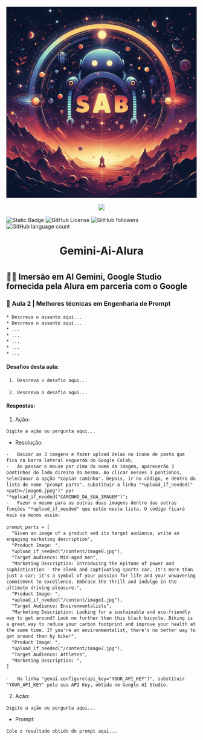 <!-- DICA P/ - EDIÇÂO | Inicio -->

<!--
<p align="center">
<img loading="lazy" src="https://github.com/13omfim/Gemini-AI-Alura/assets/169212815/e1903626-9e4e-472c-9dac-fa1da0d384d6"/>
</p>
-->

<!-- Abaixo, cria uma caixa sobressalente para destacar o texto
```
```
Fim -->

<!-- Abaixo, modelos sem alinhamento
![gemini](https://github.com/13omfim/Gemini-AI-Alura/assets/169212815/e1903626-9e4e-472c-9dac-fa1da0d384d6)
-->

<!-- Abaixo, modelos sem alinhamento 
![Static Badge](https://img.shields.io/badge/Status-Em%20Constru%C3%A7%C3%A3o-orange)
-->

<!-- Selecione todo o texto Abaixo "Imersão..." e Segure "ctrl"+ "enter" que cria linha abaixo "Gemini-Ai-Alura" que fica acima -->

<!-- DICA P/ - EDIÇÂO | Fim -->

<!-- Imagem Cabeçalho -->
![google](/assets/images/sab.jpeg)

<!--  Badges -->
<p align="center">
<img loading="lazy" src="https://img.shields.io/badge/Status-Em%20Constru%C3%A7%C3%A3o-orange"/>
</p>

![Static Badge](https://img.shields.io/badge/Prompt-Script-blue?logo=googlegemini) ![GitHub License](https://img.shields.io/github/license/mashape/apistatus?logo=github) ![GitHub followers](https://img.shields.io/github/followers/13omfim?style=social) ![GitHub language count](https://img.shields.io/github/languages/count/13omfim/Gemini-AI-Alura)

<!-- Cabeçalho -->
# <h1 align="center">Gemini-Ai-Alura<h1>

## 👩‍💻 Imersão em AI Gemini, Google Studio fornecida pela Alura em parceria com o Google
<!-- Indices -->
### 📖 Aula 2 | Melhores técnicas em Engenharia de Prompt
```
* Descreva o assunto aqui...
* Descreva o assunto aqui...
* ...
* ...
* ...
* ...
* ...
```
#### Desafios desta aula:

```
 1. Descreva o desafio aqui...

 2. Descreva o desafio aqui...
 ```

 #### Respostas:

1. Ação:
```
Digite a ação ou pergunta aqui...
```
* Resolução:
```
-	Baixar as 3 imagens e fazer upload delas no ícone de pasta que fica na barra lateral esquerda do Google Colab;
-	Ao passar o mouse por cima do nome da imagem, aparecerão 3 pontinhos do lado direito do mesmo. Ao clicar nesses 3 pontinhos, selecionar a opção "Copiar caminho". Depois, ir no código, e dentro da lista de nome "prompt parts", substituir a linha "*upload_if_needed("<path>/image0.jpeg")" por "*upload_if_needed("CAMINHO_DA_SUA_IMAGEM")";
-	Fazer o mesmo para as outras duas imagens dentro das outras funções "*upload_if_needed" que estão nesta lista. O código ficará mais ou menos assim:

prompt_parts = [
  "Given an image of a product and its target audience, write an engaging marketing description",
  "Product Image: ",
  *upload_if_needed("/content/image0.jpg"),
  "Target Audience: Mid-aged men",
  "Marketing Description: Introducing the epitome of power and sophistication - the sleek and captivating sports car. It's more than just a car; it's a symbol of your passion for life and your unwavering commitment to excellence. Embrace the thrill and indulge in the ultimate driving pleasure.",
  "Product Image: ",
  *upload_if_needed("/content/image1.jpg"),
  "Target Audience: Environmentalists",
  "Marketing Description: Looking for a sustainable and eco-friendly way to get around? Look no further than this black bicycle. Biking is a great way to reduce your carbon footprint and improve your health at the same time. If you're an environmentalist, there's no better way to get around than by bike!",
  "Product Image: ",
  *upload_if_needed("/content/image2.jpg"),
  "Target Audience: Athletes",
  "Marketing Description: ",
]

-	Na linha "genai.configure(api_key="YOUR_API_KEY")", substituir "YOUR_API_KEY" pela sua API Key, obtida no Google AI Studio.

```

2. Ação: 
```
Digite a ação ou pergunta aqui...
```
* Prompt:
```
Cole o resultado obtido do prompt aqui...
```


  